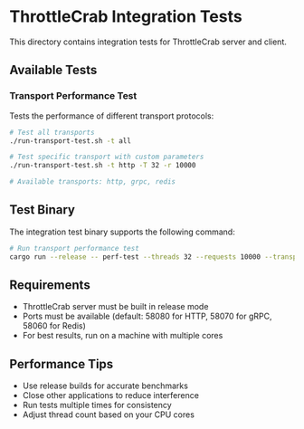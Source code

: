 # ThrottleCrab Integration Tests

This directory contains integration tests for ThrottleCrab server and client.

## Available Tests

### Transport Performance Test

Tests the performance of different transport protocols:

```bash
# Test all transports
./run-transport-test.sh -t all

# Test specific transport with custom parameters
./run-transport-test.sh -t http -T 32 -r 10000

# Available transports: http, grpc, redis
```

## Test Binary

The integration test binary supports the following command:

```bash
# Run transport performance test
cargo run --release -- perf-test --threads 32 --requests 10000 --transport http
```

## Requirements

- ThrottleCrab server must be built in release mode
- Ports must be available (default: 58080 for HTTP, 58070 for gRPC, 58060 for Redis)
- For best results, run on a machine with multiple cores

## Performance Tips

- Use release builds for accurate benchmarks
- Close other applications to reduce interference
- Run tests multiple times for consistency
- Adjust thread count based on your CPU cores
